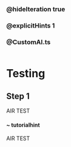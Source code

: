 ### @hideIteration true 
### @explicitHints 1
### @CustomAI.ts

```AIForEarth

```

# Testing

## Step 1
AIR TEST

#### ~ tutorialhint 
AIR TEST



